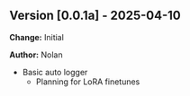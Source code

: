 ## **Version [0.0.1a]** - 2025-04-10
**Change:** Initial

**Author:** Nolan

- Basic auto logger
  - Planning for LoRA finetunes
